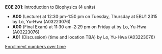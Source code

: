 **ECE 201**: Introduction to Biophysics (4 units)

- **A00** (Lecture) at 12:30 pm–1:50 pm on Tuesday, Thursday at EBU1 2315 by Lo, Yu-Hwa (A03223076)
- **A00** (Final Exam) at 11:30 am–2:29 pm on Friday at   by Lo, Yu-Hwa (A03223076)
- **A01** (Discussion) (time and location TBA) by Lo, Yu-Hwa (A03223076)

[Enrollment numbers over time](./ECE201.tsv)
